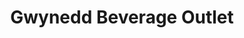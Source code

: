 ---
title: "Gwynedd Beverage Outlet"
url: /spring-house/gwynedd-beverage-outlet/
shop: beverages
---